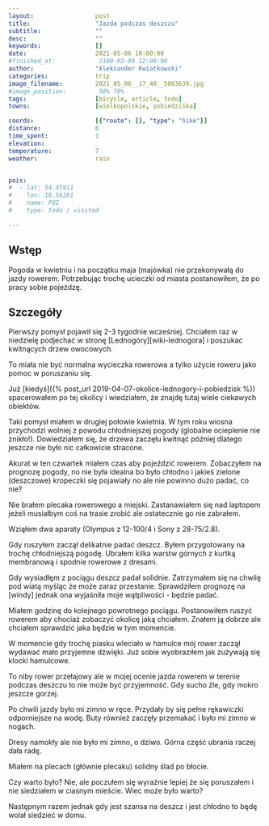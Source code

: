 ```yaml
---
layout:                 post
title:                  "Jazda podczas deszczu"
subtitle:               ""
desc:                   ""
keywords:               []
date:                   2021-05-06 18:00:00
#finished_at:            2100-02-09 12:00:00
author:                 "Aleksander Kwiatkowski"
categories:             trip
image_filename:         2021_05_06__17_48__5063639.jpg
#image_position:         50% 70%
tags:                   [bicycle, article, todo]
towns:                  [wielkopolskie, pobiedziska]

coords:                 [{"route": [], "type": "hike"}]
distance:               6
time_spent:             1
elevation:
temperature:            7
weather:                rain


pois:
#  - lat: 54.45911
#    lon: 18.56281
#    name: POI
#    type: todo / visited

---
```



## Wstęp

Pogoda w kwietniu i na początku maja (majówka) nie przekonywałą do jazdy
rowerem. Potrzebując trochę ucieczki od miasta postanowiłem, że
po pracy sobie pojeżdzę.
## Szczegóły

Pierwszy pomysł pojawił się 2-3 tygodnie wcześniej. Chciałem raz w niedzielę
podjechać w stronę [Lednogóry][wiki-lednogora] i poszukać kwitnących drzew
owocowych.

To miała nie być normalna wycieczka rowerowa a tylko użycie roweru jako pomoc
w poruszaniu się.

Już [kiedyś]({% post_url 2019-04-07-okolice-lednogory-i-pobiedzisk %})
spacerowałem po tej okolicy i wiedziałem, że znajdę tutaj wiele ciekawych obiektów.

Taki pomysł miałem w drugiej połowie kwietnia. W tym roku wiosna przychodzi
wolniej z powodu chłodniejszej pogody (globalne ocieplenie nie znikło!).
Dowiedziałem się, że drzewa zaczęłu kwitnąć później dlatego jeszcze nie było
nic całkowicie stracone.

Akurat w ten czwartek miałem czas aby pojeździć rowerem. Zobaczyłem na prognozę
pogody, no nie była idealna bo było chłodno i jakieś zielone (deszczowe)
kropeczki się pojawiały no ale nie powinno dużo padać, co nie?

Nie brałem plecaka rowerowego a miejski. Zastanawiałem się nad laptopem jeżeli musiałbym
coś na trasie zrobić ale ostatecznie go nie zabrałem.

Wziąłem dwa aparaty (Olympus z 12-100/4 i Sony z 28-75/2.8).

Gdy ruszyłem zaczął delikatnie padać deszcz. Byłem przygotowany na trochę
chłodniejszą pogodę. Ubrałem kilka warstw górnych z kurtką membranową i spodnie rowerowe
z dresami.

Gdy wysiadłęm z pociągu deszcz padał solidnie. Zatrzymałem się na chwilę pod
wiatą myśląc że może zaraz przestanie. Sprawdziłem prognozę na [windy]
jednak ona wyjaśniła moje wątpliwości - będzie padać.

Miałem godzinę do kolejnego powrotnego pociągu. Postanowiłem ruszyć
rowerem aby chociaż zobaczyć okolicę jaką chciałem. Znałem ją dobrze ale chciałem
sprawdzić jaka będzie w tym momencie.

W momencie gdy trochę piasku wleciało w hamulce mój rower zaczął wydawać mało
przyjemne dźwięki. Już sobie wyobraziłem jak zużywają się klocki hamulcowe.

To niby rower przełajowy ale w mojej ocenie jazda rowerem w terenie podczas
deszczu to nie może być przyjemność. Gdy sucho źle, gdy mokro jeszcze gorzej.

Po chwili jazdy było mi zimno w ręce. Przydały by się pełne rękawiczki odporniejsze na wodę.
Buty również zaczęły przemakać i było mi zimno w nogach.

Dresy namokły ale nie było mi zimno, o dziwo. Górna część ubrania raczej dała radę.

Miałem na plecach (głównie plecaku) solidny ślad po błocie.

Czy warto było? Nie, ale poczułem się wyraźnie lepiej że się poruszałem i nie
siedziałem w ciasnym mieście. Wiec może było warto?

Następnym razem jednak gdy jest szansa na deszcz i jest chłodno to będę wolał
siedzieć w domu.
